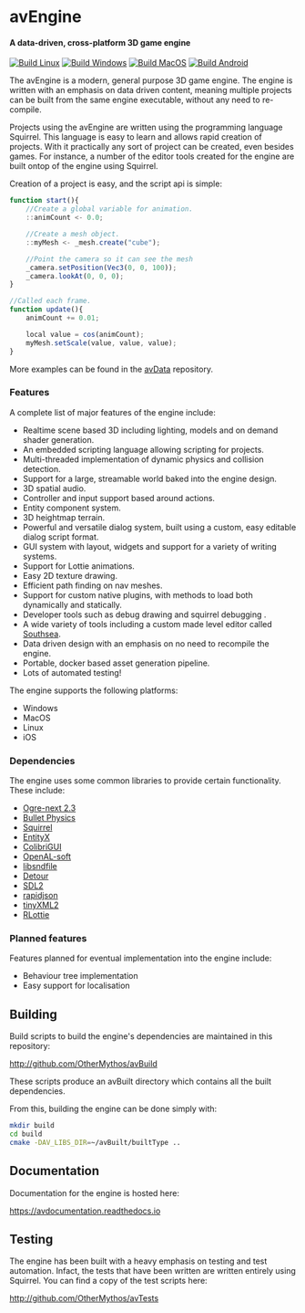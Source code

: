 # avEngine

#### A data-driven, cross-platform 3D game engine
[![Build Linux](https://github.com/OtherMythos/avEngine/actions/workflows/buildLinux.yml/badge.svg)](https://github.com/OtherMythos/avEngine/actions/workflows/buildLinux.yml)
[![Build Windows](https://github.com/OtherMythos/avEngine/actions/workflows/buildWindows.yml/badge.svg)](https://github.com/OtherMythos/avEngine/actions/workflows/buildWindows.yml)
[![Build MacOS](https://github.com/OtherMythos/avEngine/actions/workflows/buildMacOS.yml/badge.svg)](https://github.com/OtherMythos/avEngine/actions/workflows/buildMacOS.yml)
[![Build Android](https://github.com/OtherMythos/avEngine/actions/workflows/buildAndroid.yml/badge.svg)](https://github.com/OtherMythos/avEngine/actions/workflows/buildAndroid.yml)

The avEngine is a modern, general purpose 3D game engine.
The engine is written with an emphasis on data driven content, meaning multiple projects can be built from the same engine executable, without any need to re-compile.

Projects using the avEngine are written using the programming language Squirrel.
This language is easy to learn and allows rapid creation of projects.
With it practically any sort of project can be created, even besides games.
For instance, a number of the editor tools created for the engine are built ontop of the engine using Squirrel.

Creation of a project is easy, and the script api is simple:

```js
function start(){
    //Create a global variable for animation.
    ::animCount <- 0.0;

    //Create a mesh object.
    ::myMesh <- _mesh.create("cube");

    //Point the camera so it can see the mesh
    _camera.setPosition(Vec3(0, 0, 100));
    _camera.lookAt(0, 0, 0);
}

//Called each frame.
function update(){
    animCount += 0.01;

    local value = cos(animCount);
    myMesh.setScale(value, value, value);
}
```

More examples can be found in the [avData](http://gitlab.com/edherbert/avData) repository.

### Features

A complete list of major features of the engine include:

 * Realtime scene based 3D including lighting, models and on demand shader generation.
 * An embedded scripting language allowing scripting for projects.
 * Multi-threaded implementation of dynamic physics and collision detection.
 * Support for a large, streamable world baked into the engine design.
 * 3D spatial audio.
 * Controller and input support based around actions.
 * Entity component system.
 * 3D heightmap terrain.
 * Powerful and versatile dialog system, built using a custom, easy editable dialog script format.
 * GUI system with layout, widgets and support for a variety of writing systems.
 * Support for Lottie animations.
 * Easy 2D texture drawing.
 * Efficient path finding on nav meshes.
 * Support for custom native plugins, with methods to load both dynamically and statically.
 * Developer tools such as debug drawing and squirrel debugging .
 * A wide variety of tools including a custom made level editor called [Southsea](http://gitlab.com/edherbert/Southsea).
 * Data driven design with an emphasis on no need to recompile the engine.
 * Portable, docker based asset generation pipeline.
 * Lots of automated testing!

The engine supports the following platforms:

 * Windows
 * MacOS
 * Linux
 * iOS

### Dependencies

The engine uses some common libraries to provide certain functionality.
These include:

 * [Ogre-next 2.3](https://github.com/OGRECave/ogre-next)
 * [Bullet Physics](https://github.com/bulletphysics/bullet3)
 * [Squirrel](https://github.com/albertodemichelis/squirrel)
 * [EntityX](https://github.com/alecthomas/entityx)
 * [ColibriGUI](https://github.com/darksylinc/colibrigui/)
 * [OpenAL-soft](https://github.com/kcat/openal-soft)
 * [libsndfile](https://github.com/libsndfile/libsndfile)
 * [Detour](https://github.com/recastnavigation/recastnavigation)
 * [SDL2](https://github.com/libsdl-org/SDL)
 * [rapidjson](https://github.com/Tencent/rapidjson)
 * [tinyXML2](https://github.com/leethomason/tinyxml2)
 * [RLottie](https://github.com/Samsung/rlottie)

### Planned features

Features planned for eventual implementation into the engine include:

 * Behaviour tree implementation
 * Easy support for localisation

## Building

Build scripts to build the engine's dependencies are maintained in this repository:

http://github.com/OtherMythos/avBuild

These scripts produce an avBuilt directory which contains all the built dependencies.

From this, building the engine can be done simply with:

```bash
mkdir build
cd build
cmake -DAV_LIBS_DIR=~/avBuilt/builtType ..
```

## Documentation
Documentation for the engine is hosted here:

https://avdocumentation.readthedocs.io

## Testing
The engine has been built with a heavy emphasis on testing and test automation.
Infact, the tests that have been written are written entirely using Squirrel.
You can find a copy of the test scripts here:

http://github.com/OtherMythos/avTests
